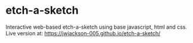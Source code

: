 # etch-a-sketch

Interactive web-based etch-a-sketch using base javascript, html and css. Live version at:  https://jwjackson-005.github.io/etch-a-sketch/
